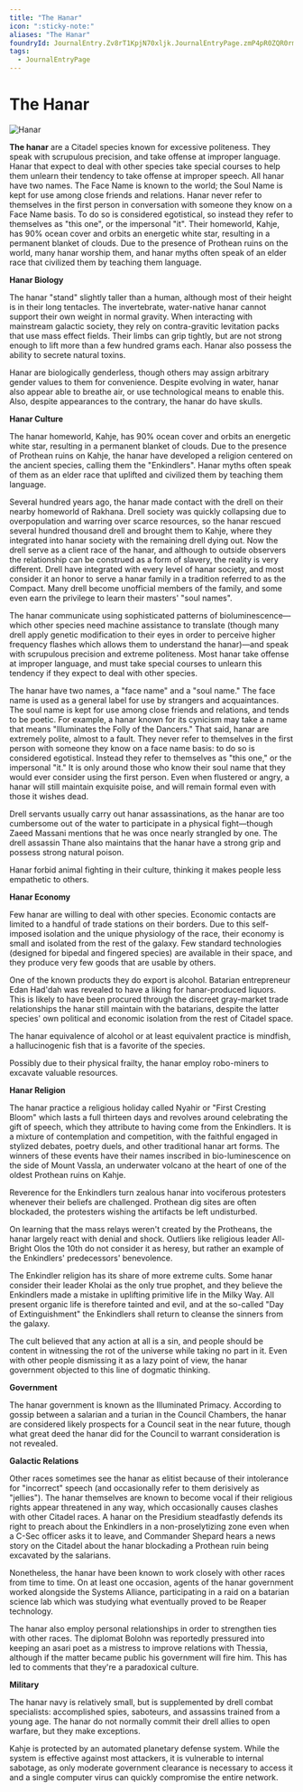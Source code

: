 ```yaml
---
title: "The Hanar"
icon: ":sticky-note:"
aliases: "The Hanar"
foundryId: JournalEntry.Zv8rT1KpjN70xljk.JournalEntryPage.zmP4pR0ZQR0rmSTI
tags:
  - JournalEntryPage
---
```


# The Hanar
![Hanar](../../../src/assets/media/hanar.png)

**The hanar** are a Citadel species known for excessive politeness. They speak with scrupulous precision, and take offense at improper language. Hanar that expect to deal with other species take special courses to help them unlearn their tendency to take offense at improper speech. All hanar have two names. The Face Name is known to the world; the Soul Name is kept for use among close friends and relations. Hanar never refer to themselves in the first person in conversation with someone they know on a Face Name basis. To do so is considered egotistical, so instead they refer to themselves as "this one", or the impersonal "it". Their homeworld, Kahje, has 90% ocean cover and orbits an energetic white star, resulting in a permanent blanket of clouds. Due to the presence of Prothean ruins on the world, many hanar worship them, and hanar myths often speak of an elder race that civilized them by teaching them language.

**Hanar Biology**

The hanar "stand" slightly taller than a human, although most of their height is in their long tentacles. The invertebrate, water-native hanar cannot support their own weight in normal gravity. When interacting with mainstream galactic society, they rely on contra-gravitic levitation packs that use mass effect fields. Their limbs can grip tightly, but are not strong enough to lift more than a few hundred grams each. Hanar also possess the ability to secrete natural toxins.

Hanar are biologically genderless, though others may assign arbitrary gender values to them for convenience. Despite evolving in water, hanar also appear able to breathe air, or use technological means to enable this. Also, despite appearances to the contrary, the hanar do have skulls.

**Hanar Culture**

The hanar homeworld, Kahje, has 90% ocean cover and orbits an energetic white star, resulting in a permanent blanket of clouds. Due to the presence of Prothean ruins on Kahje, the hanar have developed a religion centered on the ancient species, calling them the "Enkindlers". Hanar myths often speak of them as an elder race that uplifted and civilized them by teaching them language.

Several hundred years ago, the hanar made contact with the drell on their nearby homeworld of Rakhana. Drell society was quickly collapsing due to overpopulation and warring over scarce resources, so the hanar rescued several hundred thousand drell and brought them to Kahje, where they integrated into hanar society with the remaining drell dying out. Now the drell serve as a client race of the hanar, and although to outside observers the relationship can be construed as a form of slavery, the reality is very different. Drell have integrated with every level of hanar society, and most consider it an honor to serve a hanar family in a tradition referred to as the Compact. Many drell become unofficial members of the family, and some even earn the privilege to learn their masters' "soul names".

The hanar communicate using sophisticated patterns of bioluminescence—which other species need machine assistance to translate (though many drell apply genetic modification to their eyes in order to perceive higher frequency flashes which allows them to understand the hanar)—and speak with scrupulous precision and extreme politeness. Most hanar take offense at improper language, and must take special courses to unlearn this tendency if they expect to deal with other species.

The hanar have two names, a "face name" and a "soul name." The face name is used as a general label for use by strangers and acquaintances. The soul name is kept for use among close friends and relations, and tends to be poetic. For example, a hanar known for its cynicism may take a name that means "Illuminates the Folly of the Dancers." That said, hanar are extremely polite, almost to a fault. They never refer to themselves in the first person with someone they know on a face name basis: to do so is considered egotistical. Instead they refer to themselves as "this one," or the impersonal "it." It is only around those who know their soul name that they would ever consider using the first person. Even when flustered or angry, a hanar will still maintain exquisite poise, and will remain formal even with those it wishes dead.

Drell servants usually carry out hanar assassinations, as the hanar are too cumbersome out of the water to participate in a physical fight—though Zaeed Massani mentions that he was once nearly strangled by one. The drell assassin Thane also maintains that the hanar have a strong grip and possess strong natural poison.

Hanar forbid animal fighting in their culture, thinking it makes people less empathetic to others.

**Hanar Economy**

Few hanar are willing to deal with other species. Economic contacts are limited to a handful of trade stations on their borders. Due to this self-imposed isolation and the unique physiology of the race, their economy is small and isolated from the rest of the galaxy. Few standard technologies (designed for bipedal and fingered species) are available in their space, and they produce very few goods that are usable by others.

One of the known products they do export is alcohol. Batarian entrepreneur Edan Had'dah was revealed to have a liking for hanar-produced liquors. This is likely to have been procured through the discreet gray-market trade relationships the hanar still maintain with the batarians, despite the latter species' own political and economic isolation from the rest of Citadel space.

The hanar equivalence of alcohol or at least equivalent practice is mindfish, a hallucinogenic fish that is a favorite of the species.

Possibly due to their physical frailty, the hanar employ robo-miners to excavate valuable resources.

**Hanar Religion**

The hanar practice a religious holiday called Nyahir or "First Cresting Bloom" which lasts a full thirteen days and revolves around celebrating the gift of speech, which they attribute to having come from the Enkindlers. It is a mixture of contemplation and competition, with the faithful engaged in stylized debates, poetry duels, and other traditional hanar art forms. The winners of these events have their names inscribed in bio-luminescence on the side of Mount Vassla, an underwater volcano at the heart of one of the oldest Prothean ruins on Kahje.

Reverence for the Enkindlers turn zealous hanar into vociferous protesters whenever their beliefs are challenged. Prothean dig sites are often blockaded, the protesters wishing the artifacts be left undisturbed.

On learning that the mass relays weren't created by the Protheans, the hanar largely react with denial and shock. Outliers like religious leader All-Bright Olos the 10th do not consider it as heresy, but rather an example of the Enkindlers' predecessors' benevolence.

The Enkindler religion has its share of more extreme cults. Some hanar consider their leader Kholai as the only true prophet, and they believe the Enkindlers made a mistake in uplifting primitive life in the Milky Way. All present organic life is therefore tainted and evil, and at the so-called "Day of Extinguishment" the Enkindlers shall return to cleanse the sinners from the galaxy.

The cult believed that any action at all is a sin, and people should be content in witnessing the rot of the universe while taking no part in it. Even with other people dismissing it as a lazy point of view, the hanar government objected to this line of dogmatic thinking.

**Government**

The hanar government is known as the Illuminated Primacy. According to gossip between a salarian and a turian in the Council Chambers, the hanar are considered likely prospects for a Council seat in the near future, though what great deed the hanar did for the Council to warrant consideration is not revealed.

**Galactic Relations**

Other races sometimes see the hanar as elitist because of their intolerance for "incorrect" speech (and occasionally refer to them derisively as "jellies"). The hanar themselves are known to become vocal if their religious rights appear threatened in any way, which occasionally causes clashes with other Citadel races. A hanar on the Presidium steadfastly defends its right to preach about the Enkindlers in a non-proselytizing zone even when a C-Sec officer asks it to leave, and Commander Shepard hears a news story on the Citadel about the hanar blockading a Prothean ruin being excavated by the salarians.

Nonetheless, the hanar have been known to work closely with other races from time to time. On at least one occasion, agents of the hanar government worked alongside the Systems Alliance, participating in a raid on a batarian science lab which was studying what eventually proved to be Reaper technology.

The hanar also employ personal relationships in order to strengthen ties with other races. The diplomat Bolohn was reportedly pressured into keeping an asari poet as a mistress to improve relations with Thessia, although if the matter became public his government will fire him. This has led to comments that they're a paradoxical culture.

**Military**

The hanar navy is relatively small, but is supplemented by drell combat specialists: accomplished spies, saboteurs, and assassins trained from a young age. The hanar do not normally commit their drell allies to open warfare, but they make exceptions.

Kahje is protected by an automated planetary defense system. While the system is effective against most attackers, it is vulnerable to internal sabotage, as only moderate government clearance is necessary to access it and a single computer virus can quickly compromise the entire network.